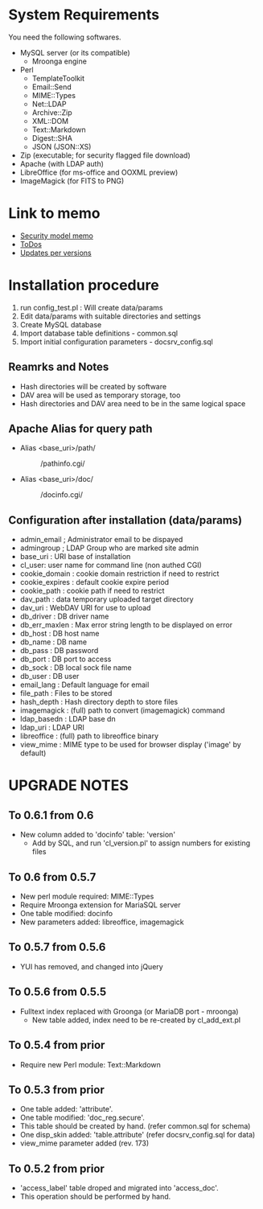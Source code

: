# System Requirements

You need the following softwares.

* MySQL server (or its compatible)
    * Mroonga engine
* Perl
    * TemplateToolkit
    * Email::Send
    * MIME::Types
    * Net::LDAP
    * Archive::Zip
    * XML::DOM
    * Text::Markdown
    * Digest::SHA
    * JSON (JSON::XS)
* Zip (executable; for security flagged file download)
* Apache (with LDAP auth)
* LibreOffice (for ms-office and OOXML preview)
* ImageMagick (for FITS to PNG)

# Link to memo

* [Security model memo](00Security.md)
* [ToDos](00Todo.md)
* [Updates per versions](00Updates.md)

# Installation procedure

1. run config_test.pl : Will create data/params
2. Edit data/params with suitable directories and settings
3. Create MySQL database
4. Import database table definitions - common.sql
5. Import initial configuration parameters - docsrv_config.sql

## Reamrks and Notes

* Hash directories will be created by software
* DAV area will be used as temporary storage, too
* Hash directories and DAV area need to be in the same logical space

## Apache Alias for query path

* Alias <base_uri>/path/ <dir>/pathinfo.cgi/
* Alias <base_uri>/doc/  <dir>/docinfo.cgi/

## Configuration after installation (data/params)

* admin_email ; Administrator email to be dispayed
* admingroup ; LDAP Group who are marked site admin
* base_uri : URI base of installation
* cl_user: user name for command line (non authed CGI)
* cookie_domain : cookie domain restriction if need to restrict
* cookie_expires : default cookie expire period
* cookie_path : cookie path if need to restrict
* dav_path : data temporary uploaded target directory
* dav_uri : WebDAV URI for use to upload
* db_driver : DB driver name
* db_err_maxlen : Max error string length to be displayed on error
* db_host : DB host name
* db_name : DB name
* db_pass : DB password
* db_port : DB port to access
* db_sock : DB local sock file name
* db_user : DB user
* email_lang : Default language for email
* file_path : Files to be stored
* hash_depth : Hash directory depth to store files
* imagemagick : (full) path to convert (imagemagick) command
* ldap_basedn : LDAP base dn
* ldap_uri : LDAP URI
* libreoffice : (full) path to libreoffice binary
* view_mime : MIME type to be used for browser display ('image' by default)

# UPGRADE NOTES

## To 0.6.1 from 0.6

* New column added to 'docinfo' table: 'version'
  * Add by SQL, and run 'cl_version.pl' to assign numbers for existing files

## To 0.6 from 0.5.7

* New perl module required: MIME::Types
* Require Mroonga extension for MariaSQL server
* One table modified: docinfo
* New parameters added: libreoffice, imagemagick

## To 0.5.7 from 0.5.6

* YUI has removed, and changed into jQuery

## To 0.5.6 from 0.5.5

* Fulltext index replaced with Groonga (or MariaDB port - mroonga)
    * New table added, index need to be re-created by cl_add_ext.pl

## To 0.5.4 from prior

* Require new Perl module: Text::Markdown

## To 0.5.3 from prior

* One table added: 'attribute'.
* One table modified: 'doc_reg.secure'.
* This table should be created by hand. (refer common.sql for schema)
* One disp_skin added: 'table.attribute' (refer docsrv_config.sql for data)
* view_mime parameter added (rev. 173)

## To 0.5.2 from prior

* 'access_label' table droped and migrated into 'access_doc'.
* This operation should be performed by hand.
